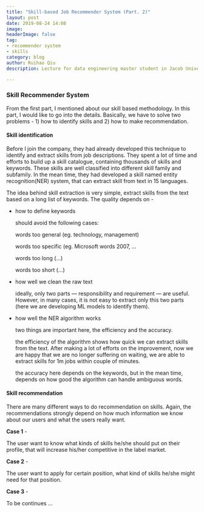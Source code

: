 ```yaml
---
title: "Skill-based Job Recommender System (Part. 2)"
layout: post
date: 2019-08-24 14:08
image: 
headerImage: false
tag:
- recommender system
- skills
category: blog
author: Ruihao Qiu
description: Lecture for data engineering master student in Jacob University

---
```


<div class="breaker"></div>

### Skill Recommender System

From the first part, I mentioned about our skill based methodology. In this part, I would like to go into the details. Basically, we have to solve two problems - 1) how to identify skills and 2) how to make recommendation.



#### Skill identification

Before I join the company, they had already developed this technique to identify and extract skills from job descriptions. They spent a lot of time and efforts to build up a skill catalogue, containing thousands of skills and keywords. These skills are well classified into different skill family and subfamily. In the mean time, they had developed a skill named entity recognition(NER) system, that can extract skill from text in 15 languages.

The idea behind skill extraction is very simple, extract skills from the text based on a long list of keywords. The quality depends on - 

- how to define keywords

  should avoid the following cases: 

  words too general (eg. technology, management) 

  words too specific (eg. Microsoft words 2007, …

  words too long (…)

  words too short (…)

- how well we clean the raw text

  ideally, only two parts — responsibility and requirement — are useful. However, in many cases, it is not easy to extract only this two parts (here we are developing ML models to identify them). 

- how well the NER algorithm works

  two things are important here, the efficiency and the accuracy. 

  the efficiency of the algorithm shows how quick we can extract skills from the text. After making a lot of efforts on the improvement, now we are happy that we are no longer suffering on waiting, we are able to extract skills for 1m jobs within couple of minutes.

  the accuracy here depends on the keywords, but in the mean time, depends on how good the algorithm can handle ambiguous words.



#### Skill recommendation

There are many different ways to do recommendation on skills. Again, the recommendations strongly depend on how much information we know about our users and what the users really want.

**Case 1** - 

The user want to know what kinds of skills he/she should put on their profile, that will increase his/her competitive in the label market.

**Case 2** -

The user want to apply for certain position, what kind of skills he/she might need for that position.

**Case 3** -  





To be continues …

